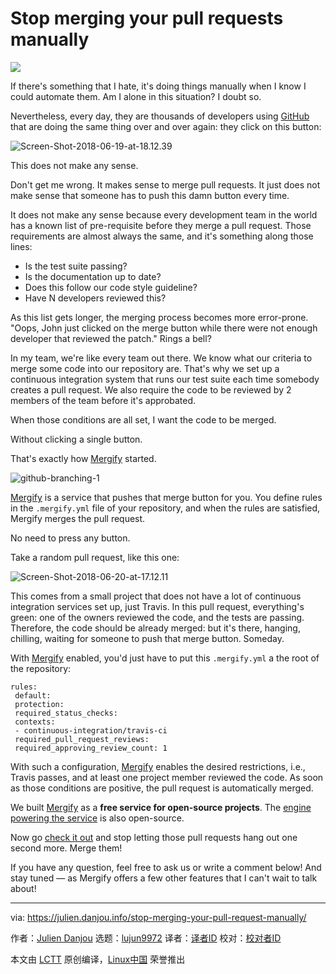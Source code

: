 Stop merging your pull requests manually
======

![](https://julien.danjou.info/content/images/2018/06/github-branching.png)

If there's something that I hate, it's doing things manually when I know I could automate them. Am I alone in this situation? I doubt so.

Nevertheless, every day, they are thousands of developers using [GitHub][1] that are doing the same thing over and over again: they click on this button:

![Screen-Shot-2018-06-19-at-18.12.39][2]

This does not make any sense.

Don't get me wrong. It makes sense to merge pull requests. It just does not make sense that someone has to push this damn button every time.

It does not make any sense because every development team in the world has a known list of pre-requisite before they merge a pull request. Those requirements are almost always the same, and it's something along those lines:

  * Is the test suite passing?
  * Is the documentation up to date?
  * Does this follow our code style guideline?
  * Have N developers reviewed this?



As this list gets longer, the merging process becomes more error-prone. "Oops, John just clicked on the merge button while there were not enough developer that reviewed the patch." Rings a bell?

In my team, we're like every team out there. We know what our criteria to merge some code into our repository are. That's why we set up a continuous integration system that runs our test suite each time somebody creates a pull request. We also require the code to be reviewed by 2 members of the team before it's approbated.

When those conditions are all set, I want the code to be merged.

Without clicking a single button.

That's exactly how [Mergify][3] started.

![github-branching-1][4]

[Mergify][3] is a service that pushes that merge button for you. You define rules in the `.mergify.yml` file of your repository, and when the rules are satisfied, Mergify merges the pull request.

No need to press any button.

Take a random pull request, like this one:

![Screen-Shot-2018-06-20-at-17.12.11][5]

This comes from a small project that does not have a lot of continuous integration services set up, just Travis. In this pull request, everything's green: one of the owners reviewed the code, and the tests are passing. Therefore, the code should be already merged: but it's there, hanging, chilling, waiting for someone to push that merge button. Someday.

With [Mergify][3] enabled, you'd just have to put this `.mergify.yml` a the root of the repository:
```
rules:
 default:
 protection:
 required_status_checks:
 contexts:
 - continuous-integration/travis-ci
 required_pull_request_reviews:
 required_approving_review_count: 1

```

With such a configuration, [Mergify][3] enables the desired restrictions, i.e., Travis passes, and at least one project member reviewed the code. As soon as those conditions are positive, the pull request is automatically merged.

We built [Mergify][3] as a **free service for open-source projects**. The [engine powering the service][6] is also open-source.

Now go [check it out][3] and stop letting those pull requests hang out one second more. Merge them!

If you have any question, feel free to ask us or write a comment below! And stay tuned — as Mergify offers a few other features that I can't wait to talk about!

--------------------------------------------------------------------------------

via: https://julien.danjou.info/stop-merging-your-pull-request-manually/

作者：[Julien Danjou][a]
选题：[lujun9972](https://github.com/lujun9972)
译者：[译者ID](https://github.com/译者ID)
校对：[校对者ID](https://github.com/校对者ID)

本文由 [LCTT](https://github.com/LCTT/TranslateProject) 原创编译，[Linux中国](https://linux.cn/) 荣誉推出

[a]:https://julien.danjou.info/author/jd/
[1]:https://github.com
[2]:https://julien.danjou.info/content/images/2018/06/Screen-Shot-2018-06-19-at-18.12.39.png
[3]:https://mergify.io
[4]:https://julien.danjou.info/content/images/2018/06/github-branching-1.png
[5]:https://julien.danjou.info/content/images/2018/06/Screen-Shot-2018-06-20-at-17.12.11.png
[6]:https://github.com/mergifyio/mergify-engine
